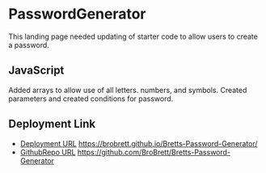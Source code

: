 # PasswordGenerator
 This landing page needed updating of starter code to allow users to create a password.

 ## JavaScript
 Added arrays to allow use of all letters. numbers, and symbols. Created parameters and created conditions for password.

 ## Deployment Link
 -  [Deployment URL](http://) https://brobrett.github.io/Bretts-Password-Generator/
 -  [GithubRepo URL](http://) https://github.com/BroBrett/Bretts-Password-Generator
